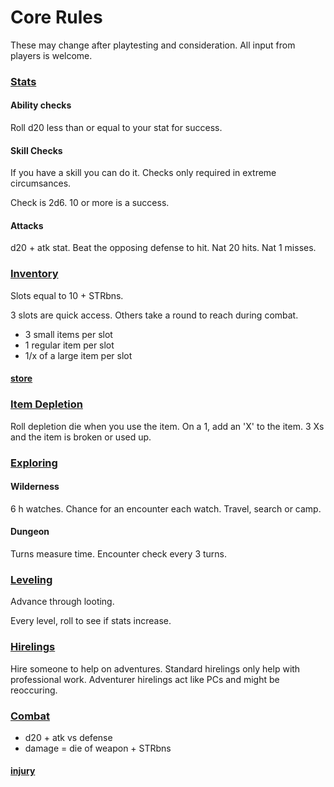 # Core Rules

These may change after playtesting and consideration. 
All input from players is welcome.

### [Stats](stats.md)

#### Ability checks

Roll d20 less than or equal to your stat for success.

#### Skill Checks

If you have a skill you can do it. 
Checks only required in extreme circumsances.

Check is 2d6. 10 or more is a success. 

#### Attacks

d20 + atk stat. Beat the opposing defense to hit.
Nat 20 hits.
Nat 1 misses.

### [Inventory](inventory.md)

Slots equal to 10 + STRbns.

3 slots are quick access. Others take a round to reach during combat.

- 3 small items per slot
- 1 regular item per slot
- 1/x of a large item per slot

#### [store](../store.md)

### [Item Depletion](depletion.md)

Roll depletion die when you use the item.
On a 1, add an 'X' to the item. 
3 Xs and the item is broken or used up.

### [Exploring](exploration.md)

#### Wilderness

6 h watches. Chance for an encounter each watch. Travel, search or camp.

#### Dungeon

Turns measure time. Encounter check every 3 turns. 

### [Leveling](level.md)

Advance through looting.

Every level, roll to see if stats increase. 

### [Hirelings](hirelings.md)

Hire someone to help on adventures.
Standard hirelings only help with professional work. 
Adventurer hirelings act like PCs and might be reoccuring.

### [Combat](combat.md)
    
- d20 + atk vs defense
- damage = die of weapon + STRbns

#### [injury](DeathDismemberment.md)


